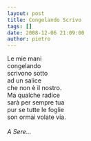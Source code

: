 ```yaml
---
layout: post
title: Congelando Scrivo
tags: []
date: 2008-12-06 21:09:00
author: pietro
---
```

Le mie mani<br/>congelando<br/>scrivono sotto<br/>ad un salice<br/>che non è il nostro.<br/>Ma qualche radice<br/>sarà per sempre tua<br/>pur se tutte le foglie<br/>son ormai volate via.<br/><br/><span style="font-style: italic">A Sere...</span>
